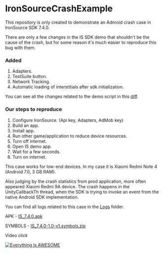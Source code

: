 # IronSourceCrashExample

This repository is only created to demonstrate an Adnroid crash case in IronSource SDK 7.4.0.

There are only a few changes in the IS SDK demo that shouldn't be the cause of the crash, but for some reason it's much easier to reproduce this bug with them.

### Added
1. Adapters.
2. TestSuite button.
3. Network Tracking.
3. Automatic loading of interstitials after sdk initialization.

You can see all the changes related to the demo script in this [diff](https://github.com/DmitryKoshmanFP/IronSourceCrashExample/compare/ef2202d74d98b6d87b97d1dcfea97a59bd8e55ce...0c28afcca4ab3b6cea5c1363ef304f99b1988481).

### Our steps to reproduce
1. Configure IronSource. (Api key, Adapters, AdMob key)
2. Build an app.
3. Install app.
4. Run other game/application to reduce device resources.
5. Turn off internet.
6. Open IS demo app.
7. Wait for a few seconds.
8. Turn on internet.

This case works for low-end devices.
In my case it is Xiaomi Redmi Note 4 (Android 7.0, 3 GB RAM).

Also judging by the crash statistics from prod application, more often appeared Xiaomi Redmi 9A device.
The crash happens in the UnityCallbackTh thread, when the SDK is trying to invoke an event from the native Android SDK implementation.

You can find all logs related to this case in the [Logs](Builds/7.4.0/Logs) folder.

APK - [IS_7.4.0.apk](Builds/7.4.0/IS_7.4.0.apk)

SYMBOLS - [IS_7.4.0-1.0-v1.symbols.zip](Builds/7.4.0/IS_7.4.0-1.0-v1.symbols.zip)

Video *click*

[![Everything Is AWESOME](https://img.youtube.com/vi/p8N6j7zsVb8/0.jpg)](https://www.youtube.com/watch?v=p8N6j7zsVb8 "IS crash 7.4.0")
